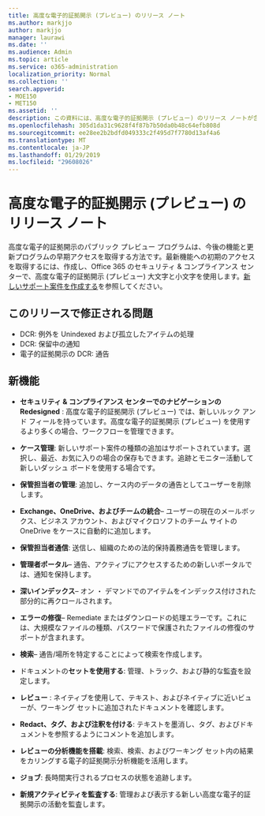 ```yaml
---
title: 高度な電子的証拠開示 (プレビュー) のリリース ノート
ms.author: markjjo
author: markjjo
manager: laurawi
ms.date: ''
ms.audience: Admin
ms.topic: article
ms.service: o365-administration
localization_priority: Normal
ms.collection: ''
search.appverid:
- MOE150
- MET150
ms.assetid: ''
description: この資料には、高度な電子的証拠開示 (プレビュー) のリリース ノートが含まれています。
ms.openlocfilehash: 305d1da31c9628f4f87b7b50da0b48c64efb808d
ms.sourcegitcommit: ee28ee2b2bdfd049333c2f495d7f7780d13af4a6
ms.translationtype: MT
ms.contentlocale: ja-JP
ms.lasthandoff: 01/29/2019
ms.locfileid: "29608026"
---
```

# <a name="release-notes-for-advanced-ediscovery-preview"></a>高度な電子的証拠開示 (プレビュー) のリリース ノート

高度な電子的証拠開示のパブリック プレビュー プログラムは、今後の機能と更新プログラムの早期アクセスを取得する方法です。最新機能への初期のアクセスを取得するには、作成し、Office 365 のセキュリティ & コンプライアンス センターで、高度な電子的証拠開示 (プレビュー) 大文字と小文字を使用します。[新しいサポート案件を作成する](create-new-ediscovery-case.md)を参照してください。

## <a name="issues-fixed-in-this-release"></a>このリリースで修正される問題

- DCR: 例外を Unindexed および孤立したアイテムの処理
- DCR: 保留中の通知
- 電子的証拠開示の DCR: 通告

## <a name="whats-new"></a>新機能

- **セキュリティ & コンプライアンス センターでのナビゲーションの Redesigned** : 高度な電子的証拠開示 (プレビュー) では、新しいルック アンド フィールを持っています。高度な電子的証拠開示 (プレビュー) を使用するより多くの場合、ワークフローを管理できます。

- **ケース管理**: 新しいサポート案件の種類の追加はサポートされています。選択し、最近、お気に入りの場合の保存もできます。追跡とモニター活動して新しいダッシュ ボードを使用する場合です。

- **保管担当者の管理**: 追加し、ケース内のデータの通告としてユーザーを削除します。

- **Exchange、OneDrive、およびチームの統合**– ユーザーの現在のメールボックス、ビジネス アカウント、およびマイクロソフトのチーム サイトの OneDrive をケースに自動的に追加します。 

- **保管担当者通信**: 送信し、組織のための法的保持義務通告を管理します。

- **管理者ポータル**– 通告、アクティブにアクセスするための新しいポータルでは、通知を保持します。

- **深いインデックス**– オン ・ デマンドでのアイテムをインデックス付けされた部分的に再クロールされます。

- **エラーの修復**– Remediate またはダウンロードの処理エラーです。これには、大規模なファイルの種類、パスワードで保護されたファイルの修復のサポートが含まれます。 

- **検索**– 通告/場所を特定することによって検索を作成します。

- ドキュメントの**セットを使用する**: 管理、トラック、および静的な監査を設定します。

- **レビュー** : ネイティブを使用して、テキスト、およびネイティブに近いビューが、ワーキング セットに追加されたドキュメントを確認します。

- **Redact、タグ、および注釈を付ける**: テキストを墨消し、タグ、およびドキュメントを参照するようにコメントを追加します。
  
- **レビューの分析機能を搭載**: 検索、検索、およびワーキング セット内の結果をカリングする電子的証拠開示分析機能を活用します。

- **ジョブ**: 長時間実行されるプロセスの状態を追跡します。

- **新規アクティビティを監査する**: 管理および表示する新しい高度な電子的証拠開示の活動を監査します。
